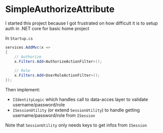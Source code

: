 # SimpleAuthorizeAttribute

I started this project because I got frustrated on how difficult it is to setup auth in .NET core for basic home project

In `Startup.cs`

```csharp
services.AddMvc(x =>
{   
    // Authorize
    x.Filters.Add<AuthorizeActionFilter>();
    
    // Role
    x.Filters.Add<UserRoleActionFilter>();
});
```

Then implement:
- `IIdentityLogic` which handles call to data-acces layer to validate username/password/role
- `ISessionUtility` (or extend `SessionUtility`) to handle getting username/password/role from `ISession`

Note that `SessionUtility` only needs keys to get infos from `ISession`
